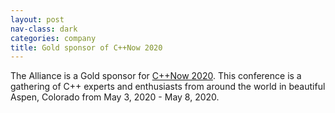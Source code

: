 ```yaml
---
layout: post
nav-class: dark
categories: company
title: Gold sponsor of C++Now 2020
---
```

The Alliance is a Gold sponsor for
<a href="http://cppnow.org/about/corporate_sponsors/">C++Now 2020</a>. This
conference is a gathering of C++ experts and enthusiasts from around
the world in beautiful Aspen, Colorado from May 3, 2020 - May 8, 2020.

